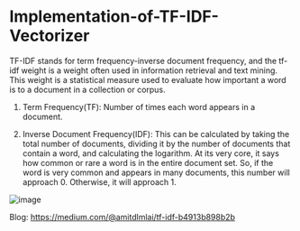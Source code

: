 # Implementation-of-TF-IDF-Vectorizer
TF-IDF stands for term frequency-inverse document frequency, and the tf-idf weight is a weight often used in information retrieval and text mining. This weight is a statistical measure used to evaluate how important a word is to a document in a collection or corpus.

1. Term Frequency(TF): Number of times each word appears in a document.

2. Inverse Document Frequency(IDF): This can be calculated by taking the total number of documents, dividing it by the number of documents that contain a word, and      calculating the logarithm. At its very core, it says how common or rare a word is in the entire document set. So, if the word is very common and appears in many documents, this number will approach 0. Otherwise, it will approach 1.


![image](https://user-images.githubusercontent.com/100623606/193420731-bbcd2a5c-ba3f-405d-9fc7-cd2a20b68ef6.png)

Blog: https://medium.com/@amitdlmlai/tf-idf-b4913b898b2b

